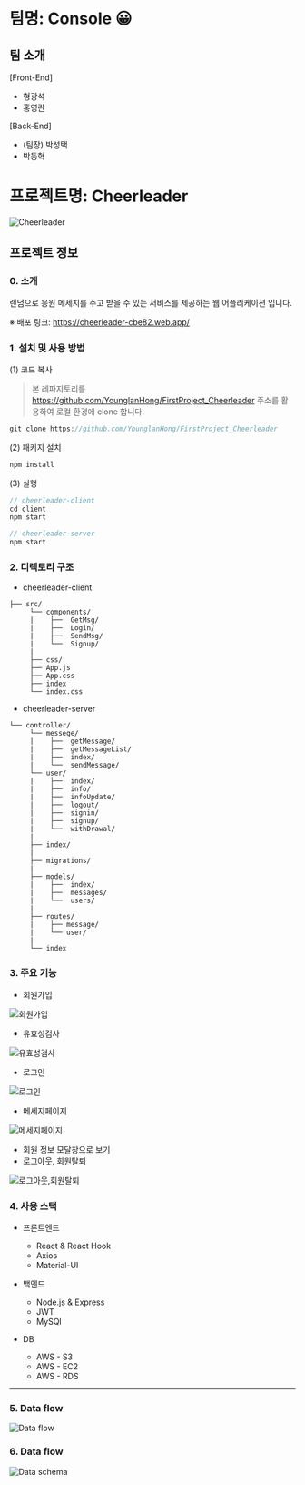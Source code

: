 # 팀명: Console 😀

## 팀 소개

[Front-End]

- 형광석
- 홍영란

[Back-End]

- (팀장) 박성택
- 박동혁

# 프로젝트명: Cheerleader

![Cheerleader](./assets/Cheerleader_logo.png)

## 프로젝트 정보

### 0. 소개

랜덤으로 응원 메세지를 주고 받을 수 있는 서비스를 제공하는 웹 어플리케이션 입니다.

※ 배포 링크: https://cheerleader-cbe82.web.app/

### 1. 설치 및 사용 방법

(1) 코드 복사

> 본 레파지토리를 https://github.com/YounglanHong/FirstProject_Cheerleader 주소를 활용하여 로컬 환경에 clone 합니다.

```js
git clone https://github.com/YounglanHong/FirstProject_Cheerleader
```

(2) 패키지 설치

```js
npm install
```

(3) 실행

```js
// cheerleader-client
cd client
npm start

// cheerleader-server
npm start
```

### 2. 디렉토리 구조

- cheerleader-client

```
├── src/
     └── components/
     |    ├──  GetMsg/
     |    ├──  Login/
     |    ├──  SendMsg/
     |    └──  Signup/
     |
     ├── css/
     ├── App.js
     ├── App.css
     ├── index
     └── index.css
```

- cheerleader-server

```
└── controller/
     └── messege/
     |    ├──  getMessage/
     |    ├──  getMessageList/
     |    ├──  index/
     |    └──  sendMessage/
     └── user/
     |    ├──  index/
     |    ├──  info/
     |    ├──  infoUpdate/
     |    ├──  logout/
     |    ├──  signin/
     |    ├──  signup/
     |    └──  withDrawal/
     |
     ├── index/
     |
     ├── migrations/
     |
     ├── models/
     |    ├──  index/
     |    ├──  messages/
     |    └──  users/
     |
     ├── routes/
     |    ├── message/
     |    └── user/
     |
     └── index
```

### 3. 주요 기능

  - 회원가입
  
  ![회원가입](./assets/gif/회원가입.gif)
  
  - 유효성검사
  
  ![유효성검사](./assets/gif/유효성검사.gif)
  
  - 로그인
  
  ![로그인](./assets/gif/로그인.gif)
  
  - 메세지페이지
  
  ![메세지페이지](./assets/gif/메세지페이지.gif)

  - 회원 정보 모달창으로 보기
  - 로그아웃, 회원탈퇴
  
  ![로그아웃,회원탈퇴](./assets/gif/로그아웃&회원탈퇴.gif)
  

### 4. 사용 스택

- 프론트엔드

  - React & React Hook
  - Axios
  - Material-UI

- 백엔드

  - Node.js & Express
  - JWT
  - MySQl

- DB
  - AWS - S3
  - AWS - EC2
  - AWS - RDS

***

### 5. Data flow

![Data flow](./assets/Data_Flow_cheer.png)

### 6. Data flow

![Data schema](./assets/DB_Schema_cheer.png)